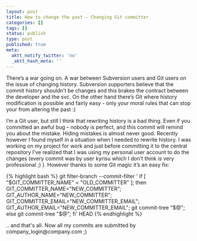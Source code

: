 ```yaml
---
layout: post
title: How to change the past – Changing Git committer.
categories: []
tags: []
status: publish
type: post
published: true
meta:
  aktt_notify_twitter: 'no'
  _aktt_hash_meta: ''
---
```

<p>There’s a war going on. A war between Subversion users and Git users on the issue of changing history. Subversion supporters believe that the commit history shouldn’t be changes and this brakes the contract between the developer and the svc. On the other hand there’s Git where history modification is possible and fairly easy - only your moral rules that can stop your from altering the past :)</p>  <p>I’m a Git user, but still I think that rewriting history is a bad thing. Even if you committed an awful bug – nobody is perfect, and this commit will remind you about the mistake. Hiding mistakes is almost never good. Recently however I found myself in a situation when I needed to rewrite history. I was working on my project for work and just before committing it to the central repository I’ve realized that I was using my personal user account to do the changes (every commit was by user kyrisu which I don’t think is very professional ;) ). However thanks to some Git magic it’s an easy fix:</p>  <p></p>
{% highlight bash %}
git filter-branch --commit-filter '
        if [ &quot;$GIT_COMMITTER_NAME&quot; = &quot;OLD_COMMITTER&quot; ];
        then
                GIT_COMMITTER_NAME=&quot;NEW_COMMITTER&quot;;
                GIT_AUTHOR_NAME=&quot;NEW_COMMITTER&quot;;
                GIT_COMMITTER_EMAIL=&quot;NEW_COMMITTER_EMAIL&quot;;
                GIT_AUTHOR_EMAIL=&quot;NEW_COMMITTER_EMAIL&quot;;
                git commit-tree &quot;$@&quot;;
        else
                git commit-tree &quot;$@&quot;;
        fi' HEAD
{% endhighlight %}

<p></p>

<p>.. and that's all. Now all my commits are submitted by company_login@company.com ;) </p>
